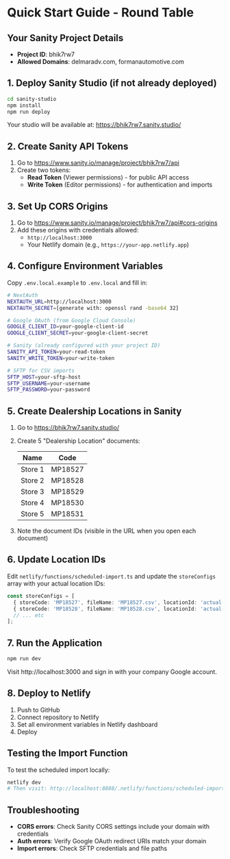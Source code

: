 # Quick Start Guide - Round Table

## Your Sanity Project Details
- **Project ID**: bhik7rw7
- **Allowed Domains**: delmaradv.com, formanautomotive.com

## 1. Deploy Sanity Studio (if not already deployed)

```bash
cd sanity-studio
npm install
npm run deploy
```

Your studio will be available at: https://bhik7rw7.sanity.studio/

## 2. Create Sanity API Tokens

1. Go to https://www.sanity.io/manage/project/bhik7rw7/api
2. Create two tokens:
   - **Read Token** (Viewer permissions) - for public API access
   - **Write Token** (Editor permissions) - for authentication and imports

## 3. Set Up CORS Origins

1. Go to https://www.sanity.io/manage/project/bhik7rw7/api#cors-origins
2. Add these origins with credentials allowed:
   - `http://localhost:3000`
   - Your Netlify domain (e.g., `https://your-app.netlify.app`)

## 4. Configure Environment Variables

Copy `.env.local.example` to `.env.local` and fill in:

```bash
# NextAuth
NEXTAUTH_URL=http://localhost:3000
NEXTAUTH_SECRET=[generate with: openssl rand -base64 32]

# Google OAuth (from Google Cloud Console)
GOOGLE_CLIENT_ID=your-google-client-id
GOOGLE_CLIENT_SECRET=your-google-client-secret

# Sanity (already configured with your project ID)
SANITY_API_TOKEN=your-read-token
SANITY_WRITE_TOKEN=your-write-token

# SFTP for CSV imports
SFTP_HOST=your-sftp-host
SFTP_USERNAME=your-username
SFTP_PASSWORD=your-password
```

## 5. Create Dealership Locations in Sanity

1. Go to https://bhik7rw7.sanity.studio/
2. Create 5 "Dealership Location" documents:

   | Name | Code | 
   |------|------|
   | Store 1 | MP18527 |
   | Store 2 | MP18528 |
   | Store 3 | MP18529 |
   | Store 4 | MP18530 |
   | Store 5 | MP18531 |

3. Note the document IDs (visible in the URL when you open each document)

## 6. Update Location IDs

Edit `netlify/functions/scheduled-import.ts` and update the `storeConfigs` array with your actual location IDs:

```typescript
const storeConfigs = [
  { storeCode: 'MP18527', fileName: 'MP18527.csv', locationId: 'actual-id-from-sanity' },
  { storeCode: 'MP18528', fileName: 'MP18528.csv', locationId: 'actual-id-from-sanity' },
  // ... etc
];
```

## 7. Run the Application

```bash
npm run dev
```

Visit http://localhost:3000 and sign in with your company Google account.

## 8. Deploy to Netlify

1. Push to GitHub
2. Connect repository to Netlify
3. Set all environment variables in Netlify dashboard
4. Deploy

## Testing the Import Function

To test the scheduled import locally:
```bash
netlify dev
# Then visit: http://localhost:8888/.netlify/functions/scheduled-import
```

## Troubleshooting

- **CORS errors**: Check Sanity CORS settings include your domain with credentials
- **Auth errors**: Verify Google OAuth redirect URIs match your domain
- **Import errors**: Check SFTP credentials and file paths